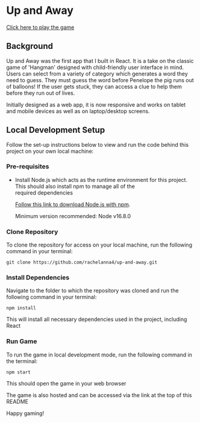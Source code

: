 # Up and Away

[Click here to play the game](https://rachelanna4.github.io/up-and-away/)

## Background

Up and Away was the first app that I built in React.
It is a take on the classic game of 'Hangman' designed with child-friendly user interface in mind.
Users can select from a variety of category which generates a word they need to guess. They must guess the word before Penelope the pig runs out of balloons!
If the user gets stuck, they can access a clue to help them before they run out of lives.

Initially designed as a web app, it is now responsive and works on tablet and mobile devices as well as on laptop/desktop screens.

## Local Development Setup

Follow the set-up instructions below to view and run the code behind this project on your own local machine:

### Pre-requisites

- Install Node.js which acts as the runtime environment for this project. This should also install npm to manage all of the  
   required dependencies

  [Follow this link to download Node.js with npm](https://nodejs.org/en/download/current/).

  Minimum version recommended: Node v16.8.0

### Clone Repository

To clone the repository for access on your local machine, run the following command in your terminal:

`git clone https://github.com/rachelanna4/up-and-away.git`

### Install Dependencies

Navigate to the folder to which the repository was cloned and run the following command in your terminal:

`npm install`

This will install all necessary dependencies used in the project, including React

### Run Game

To run the game in local development mode, run the following command in the terminal:

`npm start`

This should open the game in your web browser

The game is also hosted and can be accessed via the link at the top of this README

Happy gaming!
